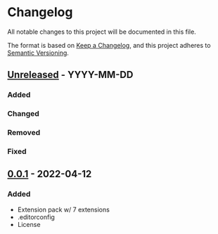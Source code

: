 # Changelog
All notable changes to this project will be documented in this file.

The format is based on [Keep a Changelog](https://keepachangelog.com/en/1.0.0/),
and this project adheres to [Semantic Versioning](https://semver.org/spec/v2.0.0.html).

## [Unreleased] - YYYY-MM-DD
### Added
### Changed
### Removed
### Fixed

## [0.0.1] - 2022-04-12
### Added
- Extension pack w/ 7 extensions
- .editorconfig
- License

[Unreleased]: https://github.com/NdagiStanley/remote-ext-pack/compare/v0.0.1...HEAD
[0.0.1]: https://github.com/NdagiStanley/remote-ext-pack/releases/tag/v0.0.1
